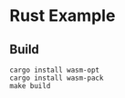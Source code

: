 Rust Example
============

## Build

```
cargo install wasm-opt
cargo install wasm-pack 
make build
```
